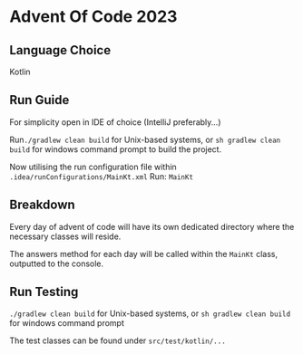 # Advent Of Code 2023

## Language Choice
Kotlin

## Run Guide
For simplicity open in IDE of choice (IntelliJ preferably...)

Run``./gradlew clean build`` for Unix-based systems, or
``sh gradlew clean build`` for windows command prompt to build the project.

Now utilising the run configuration file within
``.idea/runConfigurations/MainKt.xml`` Run:
``MainKt``

## Breakdown
Every day of advent of code will have its own dedicated directory where the necessary classes will reside.

The answers method for each day will be called within the ``MainKt`` class, outputted to the console.

## Run Testing
``./gradlew clean build`` for Unix-based systems, or
``sh gradlew clean build`` for windows command prompt

The test classes can be found under ``src/test/kotlin/...``